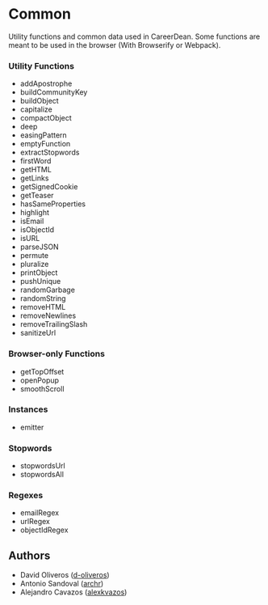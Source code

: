 # Common

Utility functions and common data used in CareerDean. Some functions are meant to be used in the browser (With Browserify or Webpack).


### Utility Functions

- addApostrophe
- buildCommunityKey
- buildObject
- capitalize
- compactObject
- deep
- easingPattern
- emptyFunction
- extractStopwords
- firstWord
- getHTML
- getLinks
- getSignedCookie
- getTeaser
- hasSameProperties
- highlight
- isEmail
- isObjectId
- isURL
- parseJSON
- permute
- pluralize
- printObject
- pushUnique
- randomGarbage
- randomString
- removeHTML
- removeNewlines
- removeTrailingSlash
- sanitizeUrl


### Browser-only Functions

- getTopOffset
- openPopup
- smoothScroll


### Instances

- emitter


### Stopwords

- stopwordsUrl
- stopwordsAll


### Regexes

- emailRegex
- urlRegex
- objectIdRegex


## Authors

- David Oliveros ([d-oliveros](https://github.com/d-oliveros))
- Antonio Sandoval ([archr](https://github.com/archr))
- Alejandro Cavazos ([alexkvazos](https://github.com/alexkvazos))
